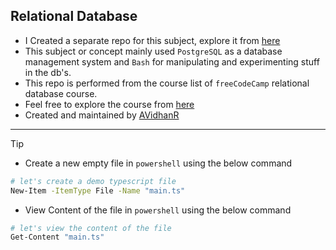 ## Relational Database

- I Created a separate repo for this subject, explore it from [here](https://github.com/AVidhanR/RelationalDatabase)
- This subject or concept mainly used `PostgreSQL` as a database management system and `Bash` for manipulating and experimenting stuff in the db's.
- This repo is performed from the course list of `freeCodeCamp` relational database course.
- Feel free to explore the course from [here](https://www.freecodecamp.org/learn/relational-database/)
- Created and maintained by [AVidhanR](https://linkedin.com/in/AVidhanR)

---

> [!TIP]
> - Create a new empty file in `powershell` using the below command
> ```bash
> # let's create a demo typescript file
> New-Item -ItemType File -Name "main.ts"
> ```
> - View Content of the file in `powershell` using the below command
>
> ```bash
> # let's view the content of the file
> Get-Content "main.ts"
> ```
